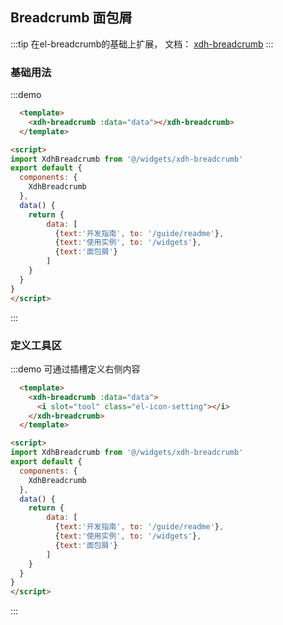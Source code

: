 ## Breadcrumb 面包屑

:::tip
在el-breadcrumb的基础上扩展， 文档： [xdh-breadcrumb](#/src/widgets%2Fmodule-widgets_xdh-breadcrumb.html)
:::


### 基础用法


:::demo
```html
  <template>
    <xdh-breadcrumb :data="data"></xdh-breadcrumb>
  </template>

<script>
import XdhBreadcrumb from '@/widgets/xdh-breadcrumb'
export default {
  components: {
    XdhBreadcrumb
  },
  data() {
    return {
        data: [
          {text:'开发指南', to: '/guide/readme'},
          {text:'使用实例', to: '/widgets'},
          {text:'面包屑'}
        ]
    }
  }
}
</script>
```
:::

### 定义工具区

:::demo 可通过插槽定义右侧内容
```html
  <template>
    <xdh-breadcrumb :data="data">
      <i slot="tool" class="el-icon-setting"></i>
    </xdh-breadcrumb>
  </template>

<script>
import XdhBreadcrumb from '@/widgets/xdh-breadcrumb'
export default {
  components: {
    XdhBreadcrumb
  },
  data() {
    return {
        data: [
          {text:'开发指南', to: '/guide/readme'},
          {text:'使用实例', to: '/widgets'},
          {text:'面包屑'}
        ]
    }
  }
}
</script>
```
:::


